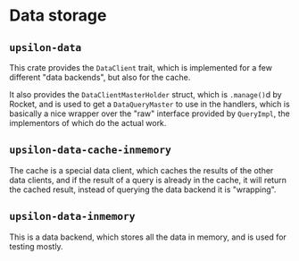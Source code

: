 # Data storage

## `upsilon-data`

This crate provides the `DataClient` trait, which is implemented for a few
different "data backends", but also for the cache.

It also provides the `DataClientMasterHolder` struct, which is `.manage()`d by
Rocket, and is used to get a `DataQueryMaster` to use in the handlers, which is
basically a nice wrapper over the "raw" interface provided by `QueryImpl`, the
implementors of which do the actual work.

## `upsilon-data-cache-inmemory`

The cache is a special data client, which caches the results of the other data
clients, and if the result of a query is already in the cache, it will return
the cached result, instead of querying the data backend it is "wrapping".

## `upsilon-data-inmemory`

This is a data backend, which stores all the data in memory, and is used for
testing mostly.
